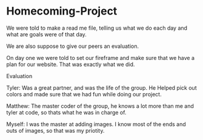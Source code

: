 # Homecoming-Project

We were told to make a read me file, telling us what we do each day and what are goals were of that day.

We are also suppose to give our peers an evaluation.

On day one we were told to set our fireframe and make sure that we have a plan for our website. That was exactly what we did.


Evaluation


Tyler: Was a great partner, and was the life of the group. He Helped pick out colors and made sure that we had fun while doing our project.

Matthew: The master coder of the group, he knows a lot more than me and tyler at code, so thats what he was in charge of.

Myself: I was the master at adding images. I know most of the ends and outs of images, so that was my priotity.
